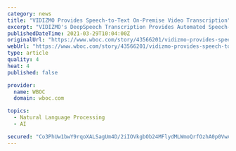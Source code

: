 ```yaml
---
category: news
title: "VIDIZMO Provides Speech-to-Text On-Premise Video Transcription"
excerpt: "VIDIZMO's DeepSpeech Transcription Provides Automated Speech-to-Text Capabilities for On-Premise Customers. TYSONS, VIRGINIA, UNITED STATES, 2021 /EINPresswire.com/ -- VIDIZMO, an Enterprise Video Content Management (EVCM) solution,"
publishedDateTime: 2021-03-29T10:04:00Z
originalUrl: "https://www.wboc.com/story/43566201/vidizmo-provides-speech-to-text-on-premise-video-transcription"
webUrl: "https://www.wboc.com/story/43566201/vidizmo-provides-speech-to-text-on-premise-video-transcription"
type: article
quality: 4
heat: 4
published: false

provider:
  name: WBOC
  domain: wboc.com

topics:
  - Natural Language Processing
  - AI

secured: "Co3PhUw1bwY9rqoXALSagUm4D/2iIOVkgbOb24MFlydMLWmoQrfOzhA0p0VwAknsbJ6j2EcKABOdjbdNSCLF3mBpMKJ0COfvGBWBgns6EZmGwKZnhgWon4Vb8g9LbPaGiOdikRvSa+i3+85yJ0nh36gXeaDSasUwxaOykiZk1j+aQWVXdzfsHWLPHhyw7H+MddAyYfFw5IDW0/DNYOFKyoB31AYY+9U0JW81wR9qf7WYZ3xmvnUoVAuLRunoOK791c2pnuLC4tfQIhw6v+p3IcC1sFPGp+cAohwoqRAxEA4i9MUun2eN0OlQ5yUpVzHhttFuwY200pDeX5xyWf8mRINIu3w1NOD9OQLzGEBCWB0=;Zov+smHQmA48qHrKn3WF9A=="
---
```


